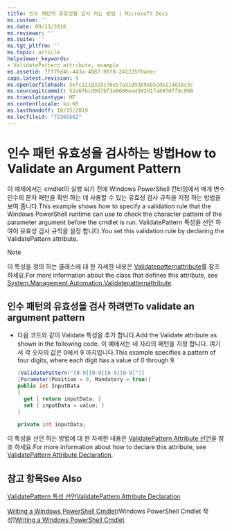 ```yaml
---
title: 인수 패턴의 유효성을 검사 하는 방법 | Microsoft Docs
ms.custom: ''
ms.date: 09/13/2016
ms.reviewer: ''
ms.suite: ''
ms.tgt_pltfrm: ''
ms.topic: article
helpviewer_keywords:
- ValidatePattern attribute, example
ms.assetid: 7ff76d4c-443a-4887-9ff8-241225f0aeec
caps.latest.revision: 9
ms.openlocfilehash: 5efc1210328c76e57a31d93b9eb52de114816c3c
ms.sourcegitcommit: 52a67bcd9d7bf3e8600ea4302d1fa8970ff9c998
ms.translationtype: MT
ms.contentlocale: ko-KR
ms.lasthandoff: 10/15/2019
ms.locfileid: "72365562"
---
```

# <a name="how-to-validate-an-argument-pattern"></a><span data-ttu-id="2d960-102">인수 패턴 유효성을 검사하는 방법</span><span class="sxs-lookup"><span data-stu-id="2d960-102">How to Validate an Argument Pattern</span></span>

<span data-ttu-id="2d960-103">이 예제에서는 cmdlet이 실행 되기 전에 Windows PowerShell 런타임에서 매개 변수 인수의 문자 패턴을 확인 하는 데 사용할 수 있는 유효성 검사 규칙을 지정 하는 방법을 보여 줍니다.</span><span class="sxs-lookup"><span data-stu-id="2d960-103">This example shows how to specify a validation rule that the Windows PowerShell runtime can use to check the character pattern of the parameter argument before the cmdlet is run.</span></span> <span data-ttu-id="2d960-104">ValidatePattern 특성을 선언 하 여이 유효성 검사 규칙을 설정 합니다.</span><span class="sxs-lookup"><span data-stu-id="2d960-104">You set this validation rule by declaring the ValidatePattern attribute.</span></span>

> [!NOTE]
> <span data-ttu-id="2d960-105">이 특성을 정의 하는 클래스에 대 한 자세한 내용은 [Validatepatternattribute](/dotnet/api/System.Management.Automation.ValidatePatternAttribute)를 참조 하세요.</span><span class="sxs-lookup"><span data-stu-id="2d960-105">For more information about the class that defines this attribute, see [System.Management.Automation.Validatepatternattribute](/dotnet/api/System.Management.Automation.ValidatePatternAttribute).</span></span>

## <a name="to-validate-an-argument-pattern"></a><span data-ttu-id="2d960-106">인수 패턴의 유효성을 검사 하려면</span><span class="sxs-lookup"><span data-stu-id="2d960-106">To validate an argument pattern</span></span>

- <span data-ttu-id="2d960-107">다음 코드와 같이 Validate 특성을 추가 합니다.</span><span class="sxs-lookup"><span data-stu-id="2d960-107">Add the Validate attribute as shown in the following code.</span></span> <span data-ttu-id="2d960-108">이 예에서는 네 자리의 패턴을 지정 합니다. 여기서 각 숫자의 값은 0에서 9 까지입니다.</span><span class="sxs-lookup"><span data-stu-id="2d960-108">This example specifies a pattern of four digits, where each digit has a value of 0 through 9.</span></span>

    ```csharp
    [ValidatePattern("[0-9][0-9][0-9][0-9]")]
    [Parameter(Position = 0, Mandatory = true)]
    public int InputData
    {
      get { return inputData; }
      set { inputData = value; }
    }

    private int inputData;
    ```

<span data-ttu-id="2d960-109">이 특성을 선언 하는 방법에 대 한 자세한 내용은 [ValidatePattern Attribute 선언](./validatepattern-attribute-declaration.md)을 참조 하세요.</span><span class="sxs-lookup"><span data-stu-id="2d960-109">For more information about how to declare this attribute, see [ValidatePattern Attribute Declaration](./validatepattern-attribute-declaration.md).</span></span>

## <a name="see-also"></a><span data-ttu-id="2d960-110">참고 항목</span><span class="sxs-lookup"><span data-stu-id="2d960-110">See Also</span></span>

[<span data-ttu-id="2d960-111">ValidatePattern 특성 선언</span><span class="sxs-lookup"><span data-stu-id="2d960-111">ValidatePattern Attribute Declaration</span></span>](./validatepattern-attribute-declaration.md)

<span data-ttu-id="2d960-112">[Writing a Windows PowerShell Cmdlet](./writing-a-windows-powershell-cmdlet.md)(Windows PowerShell Cmdlet 작성)</span><span class="sxs-lookup"><span data-stu-id="2d960-112">[Writing a Windows PowerShell Cmdlet](./writing-a-windows-powershell-cmdlet.md)</span></span>
